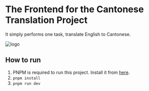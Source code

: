 # The Frontend for the Cantonese Translation Project

It simply performs one task, translate English to Cantonese.

![logo](https://raw.githubusercontent.com/translate-canto/translate-canto/main/public/src/lib/logo_x4.webp)

## How to run

1. PNPM is required to run this project. Install it from [here](https://pnpm.io/installation).
2. `pnpm install`
3. `pnpm run dev`
